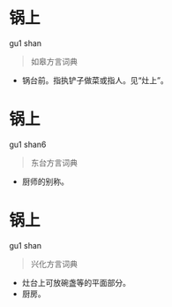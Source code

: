 # 锅上
gu1 shan
> 如皋方言词典
- 锅台前。指执铲子做菜或指人。见“灶上”。

# 锅上
gu1 shan6
> 东台方言词典
- 厨师的别称。

# 锅上
gu1 shan
> 兴化方言词典
- 灶台上可放碗盏等的平面部分。
- 厨房。
